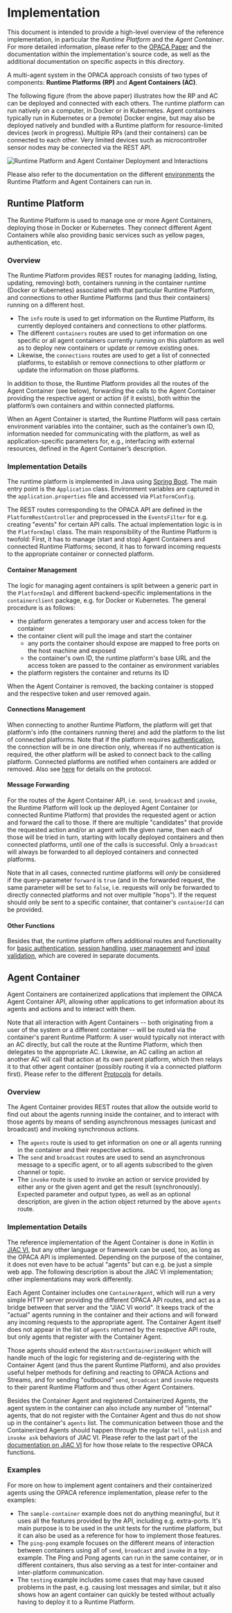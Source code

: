 # Implementation

This document is intended to provide a high-level overview of the reference implementation, in particular the *Runtime Platform* and the *Agent Container*. For more detailed information, please refer to the [OPACA Paper](https://doi.org/10.1109/ACCESS.2024.3353613) and the documentation within the implementation's source code, as well as the additional documentation on specific aspects in this directory.

A multi-agent system in the OPACA approach consists of two types of components: **Runtime Platforms (RP)** and **Agent Containers (AC)**.

The following figure (from the above paper) illustrates how the RP and AC can be deployed and connected with each others. The runtime platform can run natively on a computer, in Docker or in Kubernetes. Agent containers typically run in Kubernetes or a (remote) Docker engine, but may also be deployed natively and bundled with a Runtime platform for resource-limited devices (work in progress). Multiple RPs (and their containers) can be connected to each other. Very limited devices such as microcontroller sensor nodes may be connected via the REST API.

![Runtime Platform and Agent Container Deployment and Interactions](img/cloud-premise.png)

Please also refer to the documentation on the different [environments](environments.md) the Runtime Platform and Agent Containers can run in.


## Runtime Platform

The Runtime Platform is used to manage one or more Agent Containers, deploying those in Docker or Kubernetes. They connect different Agent Containers while also providing basic services such as yellow pages, authentication, etc.

### Overview

The Runtime Platform provides REST routes for managing (adding, listing, updating, removing) both, containers running in the container runtime (Docker or Kubernetes) associated with that particular Runtime Platform, and connections to other Runtime Platforms (and thus their containers) running on a different host.

* The `info` route is used to get information on the Runtime Platform, its currently deployed containers and connections to other platforms.
* The different `containers` routes are used to get information on one specific or all agent containers currently running on this platform as well as to deploy new containers or update or remove existing ones.
* Likewise, the `connections` routes are used to get a list of connected platforms, to establish or remove connections to other platform or update the information on those platforms.

In addition to those, the Runtime Platform provides all the routes of the Agent Container (see below), forwarding the calls to the Agent Container providing the respective agent or action (if it exists), both within the platform’s own containers and within connected platforms.

When an Agent Container is started, the Runtime Platform will pass certain environment variables into the container, such as the container’s own ID, information needed for communicating with the platform, as well as application-specific parameters for, e.g., interfacing with external resources, defined in the Agent Container’s description.

### Implementation Details

The runtime platform is implemented in Java using [Spring Boot](https://spring.io/projects/spring-boot). The main entry point is the `Application` class. Environment variables are captured in the `application.properties` file and accessed via `PlatformConfig`.

The REST routes corresponding to the OPACA API are defined in the `PlatformRestController` and preprocessed in the `EventsFilter` for e.g. creating "events" for certain API calls. The actual implementation logic is in the `PlatformImpl` class. The main responsibility of the Runtime Platform is twofold: First, it has to manage (start and stop) Agent Containers and connected Runtime Platforms; second, it has to forward incoming requests to the appropriate container or connected platform.

#### Container Management

The logic for managing agent containers is split between a generic part in the `PlatformImpl` and different backend-specific implementations in the `containerclient` package, e.g. for Docker or Kubernetes. The general procedure is as follows:

* the platform generates a temporary user and access token for the container
* the container client will pull the image and start the container
  * any ports the container should expose are mapped to free ports on the host machine and exposed
  * the container's own ID, the runtime platform's base URL and the access token are passed to the container as environment variables
* the platform registers the container and returns its ID

When the Agent Container is removed, the backing container is stopped and the respective token and user removed again.

#### Connections Management

When connecting to another Runtime Platform, the platform will get that platform's info (the containers running there) and add the platform to the list of connected platforms. Note that if the platform requires [authentication](auth.md), the connection will be in one direction only, whereas if no authentication is required, the other platform will be asked to connect back to the calling platform. Connected platforms are notified when containers are added or removed. Also see [here](protocols.md) for details on the protocol.

#### Message Forwarding

For the routes of the Agent Container API, i.e. `send`, `broadcast` and `invoke`, the Runtime Platform will look up the deployed Agent Container (or connected Runtime Platform) that provides the requested agent or action and forward the call to those. If there are multiple "candidates" that provide the requested action and/or an agent with the given name, then each of those will be tried in turn, starting with locally deployed containers and then connected platforms, until one of the calls is successful. Only a `broadcast` will always be forwarded to all deployed containers and connected platforms.

Note that in all cases, connected runtime platforms will _only_ be considered if the query-parameter `forward` is `true` (and in the forwarded request, the same parameter will be set to `false`, i.e. requests will only be forwarded to directly connected platforms and not over multiple "hops"). If the request should only be sent to a specific container, that container's `containerId` can be provided.

#### Other Functions

Besides that, the runtime platform offers additional routes and functionality for [basic authentication](auth.md), [session handling](session.md), [user management](user-management.md) and [input validation](validation.md), which are covered in separate documents.


## Agent Container

Agent Containers are containerized applications that implement the OPACA Agent Container API, allowing other applications to get information about its agents and actions and to interact with them.

Note that all interaction with Agent Containers -- both originating from a user of the system or a different container -- will be routed via the container's parent Runtime Platform: A user would typically not interact with an AC directly, but call the route at the Runtime Platform, which then delegates to the appropriate AC. Likewise, an AC calling an action at another AC will call that action at its own parent platform, which then relays it to that other agent container (possibly routing it via a connected platform first). Please refer to the different [Protocols](protocols.md) for details.

### Overview

The Agent Container provides REST routes that allow the outside world to find out about the agents running inside the container, and to interact with those agents by means of sending asynchronous messages (unicast and broadcast) and invoking synchronous actions.

* The `agents` route is used to get information on one or all agents running in the container and their respective actions.
* The `send` and `broadcast` routes are used to send an asynchronous message to a specific agent, or to all agents subscribed to the given channel or topic.
* The `invoke` route is used to invoke an action or service provided by either any or the given agent and get the result (synchronously). Expected parameter and output types, as well as an optional description, are given in the action object returned by the above `agents` route.

### Implementation Details

The reference implementation of the Agent Container is done in Kotlin in [JIAC VI](jiac-vi.md), but any other language or framework can be used, too, as long as the OPACA API is implemented. Depending on the purpose of the container, it does not even have to be actual "agents" but can e.g. be just a simple web app. The following description is about the JIAC VI implementation; other implementations may work differently.

Each Agent Container includes one `ContainerAgent`, which will run a very simple HTTP server providing the different OPACA API routes, and act as a bridge between that server and the "JIAC VI world". It keeps track of the "actual" agents running in the container and their actions and will forward any incoming requests to the appropriate agent. The Container Agent itself does not appear in the list of `agents` returned by the respective API route, but only agents that register with the Container Agent.

Those agents should extend the `AbstractContainerizedAgent` which will handle much of the logic for registering and de-registering with the Container Agent (and thus the parent Runtime Platform), and also provides useful helper methods for defining and reacting to OPACA Actions and Streams, and for sending "outbound" `send`, `broadcast` and `invoke` requests to their parent Runtime Platform and thus other Agent Containers.

Besides the Container Agent and registered Containerized Agents, the agent system in the container can also include any number of "internal" agents, that do not register with the Container Agent and thus do not show up in the container's `agents` list. The communication between those and the Containerized Agents should happen through the regular `tell`, `publish` and `invoke ask` behaviors of JIAC VI. Please refer to the last part of the [documentation on JIAC VI](jiac-vi.md) for how those relate to the respective OPACA functions.

### Examples

For more on how to implement agent containers and their containerized agents using the OPACA reference implementation, please refer to the examples:

* The `sample-container` example does not do anything meaningful, but it uses all the features provided by the API, including e.g. extra-ports. It's main purpose is to be used in the unit tests for the runtime platform, but it can also be used as a reference for how to implement those features.
* The `ping-pong` example focuses on the different means of interaction between containers using all of `send`, `broadcast` and `invoke` in a toy-example. The Ping and Pong agents can run in the same container, or in different containers, thus also serving as a test for inter-container and inter-platform communication.
* The `testing` example includes some cases that may have caused problems in the past, e.g. causing lost messages and similar, but it also shows how an agent container can quickly be tested without actually having to deploy it to a Runtime Platform.
